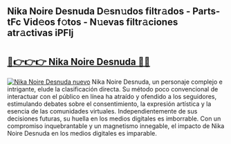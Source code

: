 ## Nika Noire Desnuda D𝚎sn𝚞dos filtr𝚊dos - Parts-tFc Vid𝚎os f𝚘tos - N𝚞evas filtr𝚊ciones atr𝚊ctivas iPFlj

# <h2><a href="http://mbbnc0c.tromn.icu/?c=Nika+Noire+Desnuda">🔗👉👉👉 Nika Noire Desnuda 🔗🔗</a></h2>

[![Nika Noire Desnuda nuevo](https://i.imgur.com/pEAQMta.gif)](http://mbbnc0c.tromn.icu/?c=Nika+Noire+Desnuda)
Nika Noire Desnuda, un personaje complejo e intrigante, elude la clasificación directa. Su método poco convencional de interactuar con el público en línea ha atraído y ofendido a los seguidores, estimulando debates sobre el consentimiento, la expresión artística y la esencia de las comunidades virtuales. Independientemente de sus decisiones futuras, su huella en los medios digitales es imborrable. Con un compromiso inquebrantable y un magnetismo innegable, el impacto de Nika Noire Desnuda en los medios digitales es imparable.
